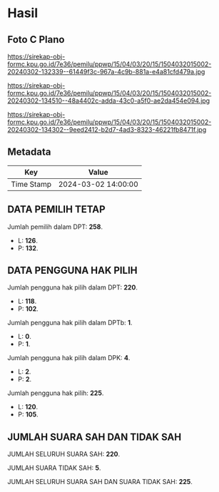 # Hasil

## Foto C Plano

https://sirekap-obj-formc.kpu.go.id/7e36/pemilu/ppwp/15/04/03/20/15/1504032015002-20240302-132339--61449f3c-967a-4c9b-881a-e4a81cfd479a.jpg

https://sirekap-obj-formc.kpu.go.id/7e36/pemilu/ppwp/15/04/03/20/15/1504032015002-20240302-134510--48a4402c-adda-43c0-a5f0-ae2da454e094.jpg

https://sirekap-obj-formc.kpu.go.id/7e36/pemilu/ppwp/15/04/03/20/15/1504032015002-20240302-134302--9eed2412-b2d7-4ad3-8323-46221fb8471f.jpg


## Metadata

| Key        | Value               |
| ---------- | ------------------- |
| Time Stamp | 2024-03-02 14:00:00 |


## DATA PEMILIH TETAP

Jumlah pemilih dalam DPT: **258**.
 * L: **126**.
 * P: **132**.

## DATA PENGGUNA HAK PILIH

Jumlah pengguna hak pilih dalam DPT: **220**.
 * L: **118**.
 * P: **102**.

Jumlah pengguna hak pilih dalam DPTb: **1**.
 * L: **0**.
 * P: **1**.

Jumlah pengguna hak pilih dalam DPK: **4**.
 * L: **2**.
 * P: **2**.

Jumlah pengguna hak pilih: **225**.
 * L: **120**.
 * P: **105**.

## JUMLAH SUARA SAH DAN TIDAK SAH

JUMLAH SELURUH SUARA SAH: **220**.

JUMLAH SUARA TIDAK SAH: **5**.

JUMLAH SELURUH SUARA SAH DAN SUARA TIDAK SAH: **225**.


